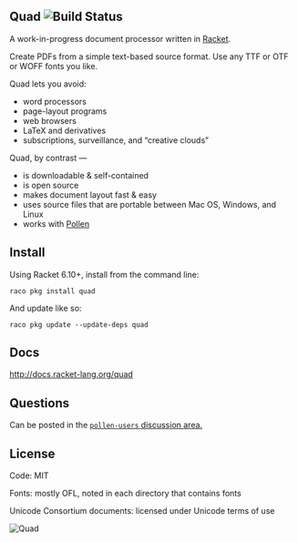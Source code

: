 Quad ![Build Status](https://github.com/mbutterick/quad/workflows/CI/badge.svg)
----

A work-in-progress document processor written in [Racket](http://racket-lang.org). 

Create PDFs from a simple text-based source format. Use any TTF or OTF or WOFF fonts you like.

Quad lets you avoid:

* word processors
* page-layout programs
* web browsers
* LaTeX and derivatives
* subscriptions, surveillance, and “creative clouds”

Quad, by contrast —

* is downloadable & self-contained
* is open source
* makes document layout fast & easy
* uses source files that are portable between Mac OS, Windows, and Linux
* works with [Pollen](//pollenpub.com)

Install
---

Using Racket 6.10+, install from the command line:

    raco pkg install quad
    
And update like so:

    raco pkg update --update-deps quad


Docs
---

http://docs.racket-lang.org/quad


Questions
---

Can be posted in the [`pollen-users` discussion area.](https://github.com/mbutterick/pollen-users/)



License
---

Code: MIT

Fonts: mostly OFL, noted in each directory that contains fonts

Unicode Consortium documents: licensed under Unicode terms of use


![Quad](https://docs.racket-lang.org/quad/quads.png)

